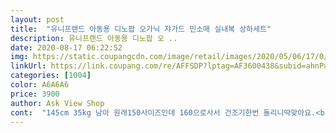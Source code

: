 ```yaml
---
layout: post 
title:  "유니프랜드 아동용 디노팝 오가닉 쟈가드 민소매 실내복 상하세트" 
description: 유니프랜드 아동용 디노팝 오 ..
date: 2020-08-17 06:22:52 
img: https://static.coupangcdn.com/image/retail/images/2020/05/06/17/0/75e0d163-c696-4146-b857-f37d34b7d875.jpg 
linkUrl: https://link.coupang.com/re/AFFSDP?lptag=AF3600438&subid=ahnPublicAsk&pageKey=1548427051&itemId=2650336040&vendorItemId=70641184687&traceid=V0-113-f3d1289874d9a5f1 
categories: [1004] 
color: A6A6A6 
price: 3900 
author: Ask View Shop 
cont:  "145cm 35kg 남아 원래150사이즈인데 160으로사서 건조기한번 돌리니딱맞아요.<br/> 원래큰사이즈는 가격추가 받는데ㅈ여기는 가격이같아서 좋아요.<br/><br/>너무 귀여워요.<br/><br/>바지는 생각보다 짧아요.<br/><br/>얇고 최고!!! 요기내복은 애기때부터 잘 사입어요.<br/> 큰사이즈는 단색으로도 디자인 나오면 좋겠어요.<br/><br/>얇은면이라 시원해보이고, 입으니까 더 귀여워요.<br/><br/>" 
---
```

